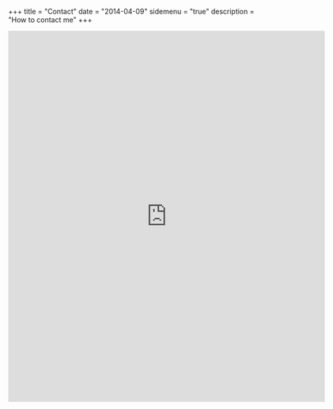 +++
title = "Contact"
date = "2014-04-09"
sidemenu = "true"
description = "How to contact me"
+++

<center>
<iframe src="https://docs.google.com/forms/d/e/1FAIpQLSc5LF5etUfhs5r3QQ1odMiWXzXH9O7M6uPcbkBAuPqkxrLZnA/viewform?embedded=true" width="640" height="752" frameborder="0" marginheight="0" marginwidth="0">Loading...</iframe>
</center>

<!--
 <form class="pure-form pure-form-stacked">
   <fieldset>
     <div class="pure-g">
       <div class="pure-u-1 pure-u-md-1-3">
         <label for="first-name">First Name</label>
         <input id="first-name" class="pure-u-23-24" type="text">
       </div>

       <div class="pure-u-1 pure-u-md-1-3">
         <label for="last-name">Last Name</label>
         <input id="last-name" class="pure-u-23-24" type="text">
       </div>

       <div class="pure-u-1 pure-u-md-1-3">
         <label for="email">E-Mail</label>
         <input id="email" class="pure-u-23-24" type="email" required>
       </div>

       <div class="pure-u-1 pure-u-md-1-3">
         <label for="city">City</label>
         <input id="city" class="pure-u-23-24" type="text">
       </div>

       <div class="pure-u-1 pure-u-md-1-3">
         <label for="state">State</label>
         <select id="state" class="pure-input-1-2">
           <option>AL</option>
           <option>CA</option>
           <option>IL</option>
         </select>
       </div>
     </div>
     <fieldset class="pure-group">
       <input type="text" class="pure-input-1-2" placeholder="A title">
       <textarea class="pure-input-1-2" placeholder="Your message"></textarea>
     </fieldset>
     <button type="submit" class="pure-button pure-button-primary">Send</button>
   </fieldset>
 </form>
-->